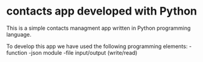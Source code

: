 # contacts app developed with Python
This is a simple contacts managment app written in Python programming language.

To develop this app we have used the following programming elements:
-function
-json module
-file input/output (write/read)
